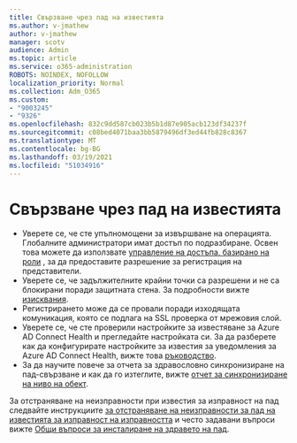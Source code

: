 ```yaml
---
title: Свързване чрез пад на известията
ms.author: v-jmathew
author: v-jmathew
manager: scotv
audience: Admin
ms.topic: article
ms.service: o365-administration
ROBOTS: NOINDEX, NOFOLLOW
localization_priority: Normal
ms.collection: Adm_O365
ms.custom:
- "9003245"
- "9326"
ms.openlocfilehash: 832c9dd587cb023b5b1d87e905acb123df34237f
ms.sourcegitcommit: c08bed4071baa3bb5879496df3ed44fb828c8367
ms.translationtype: MT
ms.contentlocale: bg-BG
ms.lasthandoff: 03/19/2021
ms.locfileid: "51034916"
---
```

# <a name="notification-aad-connect"></a>Свързване чрез пад на известията

- Уверете се, че сте упълномощени за извършване на операцията. Глобалните администратори имат достъп по подразбиране. Освен това можете да използвате [управление на достъпа, базирано на роли](https://docs.microsoft.com/azure/active-directory/connect-health/active-directory-aadconnect-health-operations) , за да предоставите разрешение за регистрация на представители.
- Уверете се, че задължителните крайни точки са разрешени и не са блокирани поради защитната стена. За подробности вижте [изисквания](https://docs.microsoft.com/azure/active-directory/hybrid/how-to-connect-health-agent-install).
- Регистрирането може да се провали поради изходящата комуникация, която се подлага на SSL проверка от мрежовия слой.
- Уверете се, че сте проверили настройките за известяване за Azure AD Connect Health и прегледайте настройката си. За да разберете как да конфигурирате настройките за известия за уведомления за Azure AD Connect Health, вижте това [ръководство](https://docs.microsoft.com/azure/active-directory/hybrid/how-to-connect-health-operations).
- За да научите повече за отчета за здравословно синхронизиране на пад-свързване и как да го изтеглите, вижте [отчет за синхронизиране на ниво на обект](https://docs.microsoft.com/azure/active-directory/hybrid/how-to-connect-health-sync).

За отстраняване на неизправности при известия за изправност на пад следвайте инструкциите [за отстраняване на неизправности за пад на известията за изправност на изправността](https://docs.microsoft.com/azure/active-directory/hybrid/how-to-connect-health-data-freshness) и често задавани въпроси вижте [Общи въпроси за инсталиране на здравето на пад](https://docs.microsoft.com/azure/active-directory/hybrid/reference-connect-health-faq).
